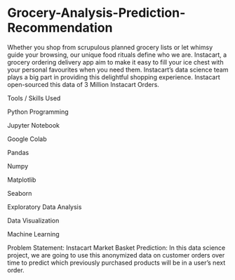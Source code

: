 # Grocery-Analysis-Prediction-Recommendation
Whether you shop from scrupulous planned grocery lists or let whimsy guide your browsing, our unique food rituals define who we are. Instacart, a grocery ordering delivery app aim to make it easy to fill your ice chest with your personal favourites when you need them. Instacart’s data science team plays a big part in providing this delightful shopping experience. Instacart open-sourced this data of 3 Million Instacart Orders.

Tools / Skills Used

Python Programming

Jupyter Notebook

Google Colab

Pandas

Numpy

Matplotlib

Seaborn

Exploratory Data Analysis

Data Visualization

Machine Learning


Problem Statement: Instacart Market Basket Prediction:  In this data science project, we are going to use this anonymized data on customer orders over time to predict which previously purchased products will be in a user’s next order.

